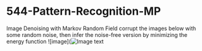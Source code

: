# 544-Pattern-Recognition-MP
Image Denoising with Markov Random Field
corrupt the images below with some random noise, then infer the noise-free version by minimizing the energy function
![image](![Image text](http://raw.github.com/hjw1993/544-Pattern-Recognition-MP/master/ImageDenoising/img/mrl.png)
